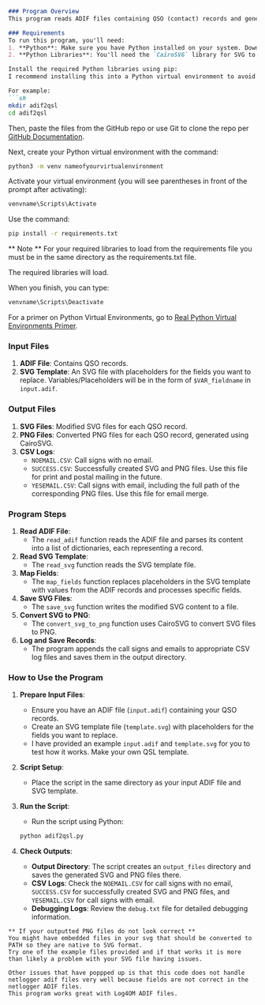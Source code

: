 
```markdown
### Program Overview
This program reads ADIF files containing QSO (contact) records and generates custom SVG and PNG files for each record. It maps fields from the ADIF file to placeholders in an SVG template, processes the fields, and saves the modified SVG files. Additionally, it converts these SVG files into PNG files using CairoSVG. The program logs the process and outputs the call signs and email information to CSV files.

### Requirements
To run this program, you'll need:
1. **Python**: Make sure you have Python installed on your system. Download from [python.org](https://www.python.org).
2. **Python Libraries**: You'll need the `CairoSVG` library for SVG to PNG conversion, the `Pillow` library for image processing, `xml.etree.ElementTree` for parsing SVG content, and `re` for regular expressions.

Install the required Python libraries using pip:
I recommend installing this into a Python virtual environment to avoid conflicts with other programs. You can do that by creating a directory where you want to run this.

For example:
```sh
mkdir adif2qsl 
cd adif2qsl
```
Then, paste the files from the GitHub repo or use Git to clone the repo per [GitHub Documentation](https://docs.github.com/en/repositories/creating-and-managing-repositories/cloning-a-repository).

Next, create your Python virtual environment with the command:
```sh
python3 -m venv nameofyourvirtualenvironment
```

Activate your virtual environment (you will see parentheses in front of the prompt after activating):
```sh
venvname\Scripts\Activate
```

Use the command:
```sh
pip install -r requirements.txt
```
** Note **
For your required libraries to load from the requirements file you must be in the same directory as the requirements.txt file.  

The required libraries will load.

When you finish, you can type:
```sh
venvname\Scripts\Deactivate
```

For a primer on Python Virtual Environments, go to [Real Python Virtual Environments Primer](https://realpython.com/python-virtual-environments-a-primer/).

### Input Files
1. **ADIF File**: Contains QSO records.
2. **SVG Template**: An SVG file with placeholders for the fields you want to replace. Variables/Placeholders will be in the form of `$VAR_fieldname` in `input.adif`.

### Output Files
1. **SVG Files**: Modified SVG files for each QSO record.
2. **PNG Files**: Converted PNG files for each QSO record, generated using CairoSVG.
3. **CSV Logs**:
   - `NOEMAIL.CSV`: Call signs with no email.
   - `SUCCESS.CSV`: Successfully created SVG and PNG files. Use this file for print and postal mailing in the future.
   - `YESEMAIL.CSV`: Call signs with email, including the full path of the corresponding PNG files. Use this file for email merge.

### Program Steps

1. **Read ADIF File**: 
   - The `read_adif` function reads the ADIF file and parses its content into a list of dictionaries, each representing a record.
2. **Read SVG Template**: 
   - The `read_svg` function reads the SVG template file.
3. **Map Fields**: 
   - The `map_fields` function replaces placeholders in the SVG template with values from the ADIF records and processes specific fields.
4. **Save SVG Files**: 
   - The `save_svg` function writes the modified SVG content to a file.
5. **Convert SVG to PNG**: 
   - The `convert_svg_to_png` function uses CairoSVG to convert SVG files to PNG.
6. **Log and Save Records**: 
   - The program appends the call signs and emails to appropriate CSV log files and saves them in the output directory.

### How to Use the Program

1. **Prepare Input Files**:
   - Ensure you have an ADIF file (`input.adif`) containing your QSO records.
   - Create an SVG template file (`template.svg`) with placeholders for the fields you want to replace.
   - I have provided an example `input.adif` and `template.svg` for you to test how it works. Make your own QSL template.

2. **Script Setup**:
   - Place the script in the same directory as your input ADIF file and SVG template.

3. **Run the Script**:
   - Run the script using Python:
   ```sh
   python adif2qsl.py
   ```

4. **Check Outputs**:
   - **Output Directory**: The script creates an `output_files` directory and saves the generated SVG and PNG files there.
   - **CSV Logs**: Check the `NOEMAIL.CSV` for call signs with no email, `SUCCESS.CSV` for successfully created SVG and PNG files, and `YESEMAIL.CSV` for call signs with email.
   - **Debugging Logs**: Review the `debug.txt` file for detailed debugging information.
```
** If your outputted PNG files do not look correct **
You might have embedded files in your svg that should be converted to PATH so they are native to SVG format.
Try one of the example files provided and if that works it is more than likely a problem with your SVG file having issues.

Other issues that have poppped up is that this code does not handle netlogger adif files very well because fields are not correct in the netlogger ADIF files.
This program works great with Log4OM ADIF files.
